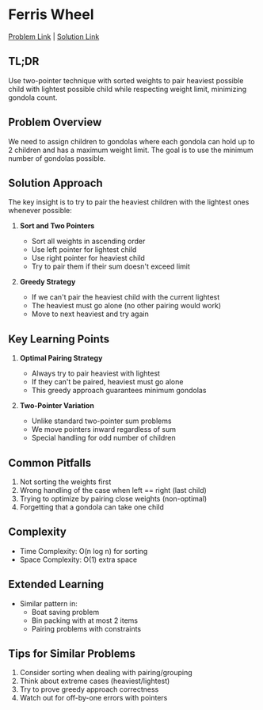 # Ferris Wheel

[Problem Link](https://cses.fi/problemset/task/1090) | [Solution Link](../../solutions/02_Sorting_and_Searching/03_1090_Ferris_Wheel.py)

## TL;DR
Use two-pointer technique with sorted weights to pair heaviest possible child with lightest possible child while respecting weight limit, minimizing gondola count.

## Problem Overview
We need to assign children to gondolas where each gondola can hold up to 2 children and has a maximum weight limit. The goal is to use the minimum number of gondolas possible.

## Solution Approach
The key insight is to try to pair the heaviest children with the lightest ones whenever possible:

1. **Sort and Two Pointers**
   - Sort all weights in ascending order
   - Use left pointer for lightest child
   - Use right pointer for heaviest child
   - Try to pair them if their sum doesn't exceed limit

2. **Greedy Strategy**
   - If we can't pair the heaviest child with the current lightest
   - The heaviest must go alone (no other pairing would work)
   - Move to next heaviest and try again

## Key Learning Points
1. **Optimal Pairing Strategy**
   - Always try to pair heaviest with lightest
   - If they can't be paired, heaviest must go alone
   - This greedy approach guarantees minimum gondolas

2. **Two-Pointer Variation**
   - Unlike standard two-pointer sum problems
   - We move pointers inward regardless of sum
   - Special handling for odd number of children

## Common Pitfalls
1. Not sorting the weights first
2. Wrong handling of the case when left == right (last child)
3. Trying to optimize by pairing close weights (non-optimal)
4. Forgetting that a gondola can take one child

## Complexity
- Time Complexity: O(n log n) for sorting
- Space Complexity: O(1) extra space

## Extended Learning
- Similar pattern in:
  - Boat saving problem
  - Bin packing with at most 2 items
  - Pairing problems with constraints

## Tips for Similar Problems
1. Consider sorting when dealing with pairing/grouping
2. Think about extreme cases (heaviest/lightest)
3. Try to prove greedy approach correctness
4. Watch out for off-by-one errors with pointers